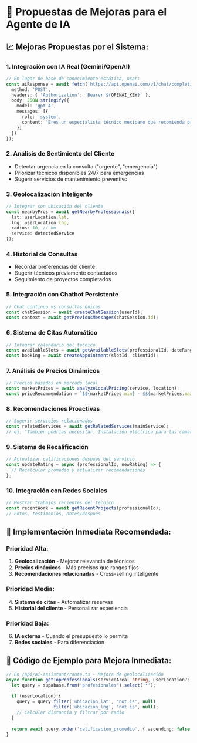 # 🤖 Propuestas de Mejoras para el Agente de IA

## 📈 Mejoras Propuestas por el Sistema:

### 1. **Integración con IA Real (Gemini/OpenAI)**
```typescript
// En lugar de base de conocimiento estática, usar:
const aiResponse = await fetch('https://api.openai.com/v1/chat/completions', {
  method: 'POST',
  headers: { 'Authorization': `Bearer ${OPENAI_KEY}` },
  body: JSON.stringify({
    model: 'gpt-4',
    messages: [{
      role: 'system',
      content: 'Eres un especialista técnico mexicano que recomienda profesionales para servicios del hogar...'
    }]
  })
});
```

### 2. **Análisis de Sentimiento del Cliente**
- Detectar urgencia en la consulta ("urgente", "emergencia")
- Priorizar técnicos disponibles 24/7 para emergencias
- Sugerir servicios de mantenimiento preventivo

### 3. **Geolocalización Inteligente**
```typescript
// Integrar con ubicación del cliente
const nearbyPros = await getNearbyProfessionals({
  lat: userLocation.lat,
  lng: userLocation.lng,
  radius: 10, // km
  service: detectedService
});
```

### 4. **Historial de Consultas**
- Recordar preferencias del cliente
- Sugerir técnicos previamente contactados
- Seguimiento de proyectos completados

### 5. **Integración con Chatbot Persistente**
```typescript
// Chat continuo vs consultas únicas
const chatSession = await createChatSession(userId);
const context = await getPreviousMessages(chatSession.id);
```

### 6. **Sistema de Citas Automático**
```typescript
// Integrar calendario del técnico
const availableSlots = await getAvailableSlots(professionalId, dateRange);
const booking = await createAppointment(slotId, clientId);
```

### 7. **Análisis de Precios Dinámicos**
```typescript
// Precios basados en mercado local
const marketPrices = await analyzeLocalPricing(service, location);
const priceRecommendation = `$${marketPrices.min} - $${marketPrices.max} MXN`;
```

### 8. **Recomendaciones Proactivas**
```typescript
// Sugerir servicios relacionados
const relatedServices = await getRelatedServices(mainService);
// ej: "También podrías necesitar: Instalación eléctrica para las cámaras"
```

### 9. **Sistema de Recalificación**
```typescript
// Actualizar calificaciones después del servicio
const updateRating = async (professionalId, newRating) => {
  // Recalcular promedio y actualizar recomendaciones
};
```

### 10. **Integración con Redes Sociales**
```typescript
// Mostrar trabajos recientes del técnico
const recentWork = await getRecentProjects(professionalId);
// Fotos, testimonios, antes/después
```

## 🎯 Implementación Inmediata Recomendada:

### Prioridad Alta:
1. **Geolocalización** - Mejorar relevancia de técnicos
2. **Precios dinámicos** - Más precisos que rangos fijos
3. **Recomendaciones relacionadas** - Cross-selling inteligente

### Prioridad Media:
4. **Sistema de citas** - Automatizar reservas
5. **Historial del cliente** - Personalizar experiencia

### Prioridad Baja:
6. **IA externa** - Cuando el presupuesto lo permita
7. **Redes sociales** - Para diferenciación

## 🔧 Código de Ejemplo para Mejora Inmediata:

```typescript
// En /api/ai-assistant/route.ts - Mejora de geolocalización
async function getTopProfessionals(serviceArea: string, userLocation?: {lat: number, lng: number}) {
  let query = supabase.from('profesionales').select('*');
  
  if (userLocation) {
    query = query.filter('ubicacion_lat', 'not.is', null)
                 .filter('ubicacion_lng', 'not.is', null);
    // Calcular distancia y filtrar por radio
  }
  
  return await query.order('calificacion_promedio', { ascending: false }).limit(5);
}
```
